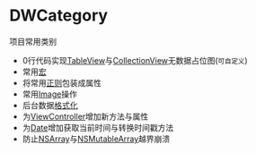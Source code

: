 # DWCategory
项目常用类别

- 0行代码实现[TableView](https://github.com/CoderDwang/DWCategory/blob/master/Category/UITableView%2BDWExtension.m)与[CollectionView](https://github.com/CoderDwang/DWCategory/blob/master/Category/UICollectionView%2BDWExtension.m)无数据占位图(```可自定义```)
- 常用[宏](https://github.com/CoderDwang/DWCategory/blob/master/Category/DWOUTPUT.h)
- 将常用[正则](https://github.com/CoderDwang/DWCategory/blob/master/Category/NSString%2BDWExtension.h)包装成属性
- 常用[Image](https://github.com/CoderDwang/DWCategory/blob/master/Category/UIImage%2BDWExtenison.h)操作
- 后台数据[格式化](https://github.com/CoderDwang/DWCategory/blob/master/Category/NSArray%2BLog.m)
- 为[ViewController](https://github.com/CoderDwang/DWCategory/blob/master/Category/UIViewController%2BDWExtension.h)增加新方法与属性
- 为[Date](https://github.com/CoderDwang/DWCategory/blob/master/Category/NSDate%2BDWExtension.h)增加获取当前时间与转换时间戳方法
- 防止[NSArray](https://github.com/CoderDwang/DWCategory/blob/master/Category/NSArray%2BDWExtension.m)与[NSMutableArray](https://github.com/CoderDwang/DWCategory/blob/master/Category/NSMutableArray%2BDWExtension.m)越界崩溃


